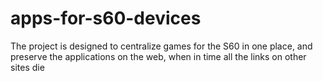 # apps-for-s60-devices
The project is designed to centralize games for the S60 in one place, and preserve the applications on the web, when in time all the links on other sites die
